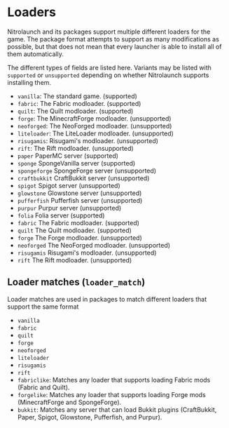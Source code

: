 # Loaders

Nitrolaunch and its packages support multiple different loaders for the game. The package format attempts to support as many modifications as possible, but that does not mean that every launcher is able to install all of them automatically.

The different types of fields are listed here. Variants may be listed with `supported` or `unsupported` depending on whether Nitrolaunch supports installing them.

- `vanilla`: The standard game. (supported)
- `fabric`: The Fabric modloader. (supported)
- `quilt`: The Quilt modloader. (supported)
- `forge`: The MinecraftForge modloader. (unsupported)
- `neoforged`: The NeoForged modloader. (unsupported)
- `liteloader`: The LiteLoader modloader. (unsupported)
- `risugamis`: Risugami's modloader. (unsupported)
- `rift`: The Rift modloader. (unsupported)
- `paper` PaperMC server (supported)
- `sponge` SpongeVanilla server (supported)
- `spongeforge` SpongeForge server (unsupported)
- `craftbukkit` CraftBukkit server (unsupported)
- `spigot` Spigot server (unsupported)
- `glowstone` Glowstone server (unsupported)
- `pufferfish` Pufferfish server (unsupported)
- `purpur` Purpur server (unsupported)
- `folia` Folia server (supported)
- `fabric` The Fabric modloader. (supported)
- `quilt` The Quilt modloader. (supported)
- `forge` The Forge modloader. (unsupported)
- `neoforged` The NeoForged modloader. (unsupported)
- `risugamis` Risugami's modloader. (unsupported)
- `rift` The Rift modloader. (unsupported)

## Loader matches (`loader_match`)

Loader matches are used in packages to match different loaders that support the same format

- `vanilla`
- `fabric`
- `quilt`
- `forge`
- `neoforged`
- `liteloader`
- `risugamis`
- `rift`
- `fabriclike`: Matches any loader that supports loading Fabric mods (Fabric and Quilt).
- `forgelike`: Matches any loader that supports loading Forge mods (MinecraftForge and SpongeForge).
- `bukkit`: Matches any server that can load Bukkit plugins (CraftBukkit, Paper, Spigot, Glowstone, Pufferfish, and Purpur).

